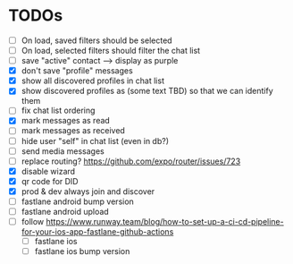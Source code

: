 # TODOs

- [ ] On load, saved filters should be selected
- [ ] On load, selected filters should filter the chat list
- [ ] save "active" contact --> display as purple
- [x] don't save "profile" messages
- [x] show all discovered profiles in chat list
- [x] show discovered profiles as (some text TBD) so that we can identify them
- [ ] fix chat list ordering
- [x] mark messages as read
- [ ] mark messages as received
- [ ] hide user "self" in chat list (even in db?)
- [ ] send media messages
- [ ] replace routing? https://github.com/expo/router/issues/723
- [x] disable wizard
- [x] qr code for DID
- [x] prod & dev always join and discover
- [ ] fastlane android bump version
- [ ] fastlane android upload
- [ ] follow https://www.runway.team/blog/how-to-set-up-a-ci-cd-pipeline-for-your-ios-app-fastlane-github-actions
  - [ ] fastlane ios
  - [ ] fastlane ios bump version
